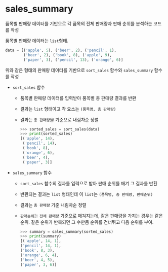 # sales_summary

품목별 판매량 데이터를 기반으로 각 품목의 전체 판매량과 판매 순위를 분석하는 코드를 작성

품목별 판매량 데이터는 `list`형태.

```python
data = [('apple', 5), ('beer', 2), ('pencil', 1), 
        ('beer', 2), ('book', 8), ('apple', 9),
        ('paper', 3), ('pencil', 13), ('orange', 6)]
```

위와 같은 형태의 판매량 데이터를 기반으로 `sort_sales` 함수와 `sales_summary` 함수를 작성
- `sort_sales` 함수
  - 품목별 판매량 데이터를 입력받아 품목별 총 판매량 결과를 반환
  - 결과는 `list` 형태이고 각 요소는 `(품목명, 총 판매량)`
  - 결과는 `총 판매량`을 기준으로 내림차순 정렬
  
    ```python
    >>> sorted_sales = sort_sales(data)
    >>> print(sorted_sales)
    [('apple', 14),
     ('pencil', 14),
     ('book', 8),
     ('orange', 6),
     ('beer', 4),
     ('paper', 3)]
    ```
- `sales_summary` 함수
  - `sort_sales` 함수의 결과를 입력으로 받아 판매 순위를 매겨 그 결과를 반환
  - 반환되는 결과는 `list` 형태인데 이 `list`는 `(품목명, 총 판매량, 판매순위)`
  - 결과는 `총 판매량` 기준 내림차순 정렬
  - `판매순위`는 `전체 판매량` 기준으로 매겨지는데, 같은 판매량을 가지는 경우는 같은 순위. 같은 순위가 반복되면 그 수만큼 순위를 건너뛰고 다음 순위를 부여.

    ```python
    >>> summary = sales_summary(sorted_sales)
    >>> print(summary)
    [('apple', 14, 1),
    ('pencil', 14, 1),
    ('book', 8, 3),
    ('orange', 6, 4),
    ('beer', 4, 5),
    ('paper', 3, 6)]
    ```
